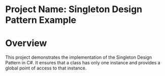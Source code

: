 # Project Name: Singleton Design Pattern Example
# Overview
This project demonstrates the implementation of the Singleton Design Pattern in C#. It ensures that a class has only one instance and provides a global point of access to that instance.
